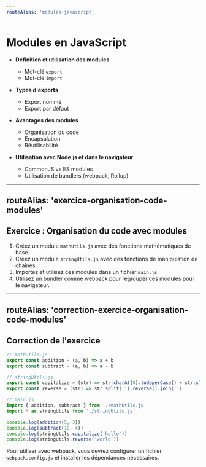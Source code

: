 ```yaml
---
routeAlias: 'modules-javascript'
---
```


# Modules en JavaScript

- **Définition et utilisation des modules**
  - Mot-clé `export`
  - Mot-clé `import`

- **Types d'exports**
  - Export nommé
  - Export par défaut

- **Avantages des modules**
  - Organisation du code
  - Encapsulation
  - Réutilisabilité

- **Utilisation avec Node.js et dans le navigateur**
  - CommonJS vs ES modules
  - Utilisation de bundlers (webpack, Rollup)

---
routeAlias: 'exercice-organisation-code-modules'
---

## Exercice : Organisation du code avec modules

1. Créez un module `mathUtils.js` avec des fonctions mathématiques de base.
2. Créez un module `stringUtils.js` avec des fonctions de manipulation de chaînes.
3. Importez et utilisez ces modules dans un fichier `main.js`.
4. Utilisez un bundler comme webpack pour regrouper ces modules pour le navigateur.

---
routeAlias: 'correction-exercice-organisation-code-modules'
---

## Correction de l'exercice

```javascript
// mathUtils.js
export const addition = (a, b) => a + b
export const subtract = (a, b) => a - b

// stringUtils.js
export const capitalize = (str) => str.charAt(0).toUpperCase() + str.slice(1)
export const reverse = (str) => str.split('').reverse().join('')

// main.js
import { addition, subtract } from './mathUtils.js'
import * as stringUtils from './stringUtils.js'

console.log(addition(5, 3))
console.log(subtract(10, 4))
console.log(stringUtils.capitalize('hello'))
console.log(stringUtils.reverse('world'))
```

Pour utiliser avec webpack, vous devrez configurer un fichier `webpack.config.js` et installer les dépendances nécessaires.
